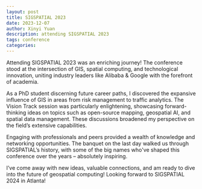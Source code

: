 ```yaml
---
layout: post
title: SIGSPATIAL 2023
date: 2023-12-07
author: Xinyi Yuan
description: attending SIGSPATIAL 2023
tags: conference
categories:
---
```

Attending SIGSPATIAL 2023 was an enriching journey! The conference stood at the intersection of GIS, spatial computing, and technological innovation, uniting industry leaders like Alibaba & Google with the forefront of academia.
 
As a PhD student discerning future career paths, I discovered the expansive influence of GIS in areas from risk management to traffic analytics. The Vision Track session was particularly enlightening, showcasing forward-thinking ideas on topics such as open-source mapping, geospatial AI, and spatial data management. These discussions broadened my perspective on the field’s extensive capabilities.
 
Engaging with professionals and peers provided a wealth of knowledge and networking opportunities. The banquet on the last day walked us through SIGSPATIAL’s history, with some of the big names who've shaped this conference over the years – absolutely inspiring.
 
I’ve come away with new ideas, valuable connections, and am ready to dive into the future of geospatial computing! Looking forward to SIGSPATIAL 2024 in Atlanta!
